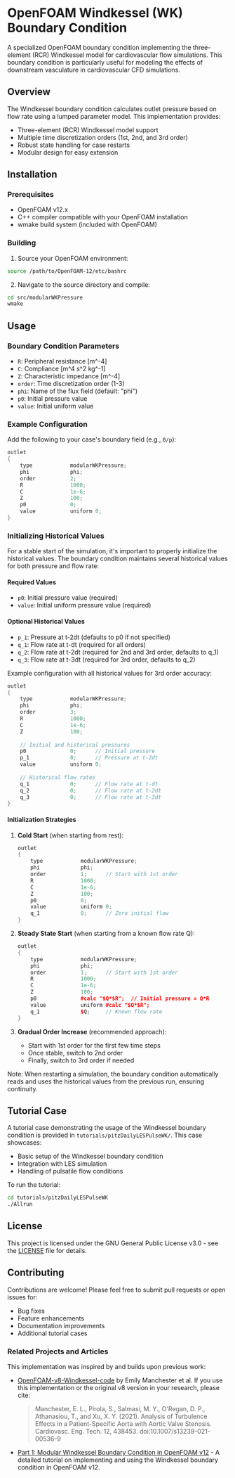 # OpenFOAM Windkessel (WK) Boundary Condition

A specialized OpenFOAM boundary condition implementing the three-element (RCR) Windkessel model for cardiovascular flow simulations. This boundary condition is particularly useful for modeling the effects of downstream vasculature in cardiovascular CFD simulations.

## Overview

The Windkessel boundary condition calculates outlet pressure based on flow rate using a lumped parameter model. This implementation provides:

- Three-element (RCR) Windkessel model support
- Multiple time discretization orders (1st, 2nd, and 3rd order)
- Robust state handling for case restarts
- Modular design for easy extension

## Installation

### Prerequisites

- OpenFOAM v12.x
- C++ compiler compatible with your OpenFOAM installation
- wmake build system (included with OpenFOAM)

### Building

1. Source your OpenFOAM environment:
```bash
source /path/to/OpenFOAM-12/etc/bashrc
```

2. Navigate to the source directory and compile:
```bash
cd src/modularWKPressure
wmake
```

## Usage

### Boundary Condition Parameters

- `R`: Peripheral resistance [m^-4]
- `C`: Compliance [m^4 s^2 kg^-1]
- `Z`: Characteristic impedance [m^-4]
- `order`: Time discretization order (1-3)
- `phi`: Name of the flux field (default: "phi")
- `p0`: Initial pressure value
- `value`: Initial uniform value

### Example Configuration

Add the following to your case's boundary field (e.g., `0/p`):

```cpp
outlet
{
    type            modularWKPressure;
    phi             phi;
    order           2;
    R               1000;
    C               1e-6;
    Z               100;
    p0              0;
    value           uniform 0;
}
```

### Initializing Historical Values

For a stable start of the simulation, it's important to properly initialize the historical values. The boundary condition maintains several historical values for both pressure and flow rate:

#### Required Values
- `p0`: Initial pressure value (required)
- `value`: Initial uniform pressure value (required)

#### Optional Historical Values
- `p_1`: Pressure at t-2dt (defaults to p0 if not specified)
- `q_1`: Flow rate at t-dt (required for all orders)
- `q_2`: Flow rate at t-2dt (required for 2nd and 3rd order, defaults to q_1)
- `q_3`: Flow rate at t-3dt (required for 3rd order, defaults to q_2)

Example configuration with all historical values for 3rd order accuracy:

```cpp
outlet
{
    type            modularWKPressure;
    phi             phi;
    order           3;
    R               1000;
    C               1e-6;
    Z               100;
    
    // Initial and historical pressures
    p0              0;      // Initial pressure
    p_1             0;      // Pressure at t-2dt
    value           uniform 0;
    
    // Historical flow rates
    q_1             0;      // Flow rate at t-dt
    q_2             0;      // Flow rate at t-2dt
    q_3             0;      // Flow rate at t-3dt
}
```

#### Initialization Strategies

1. **Cold Start** (when starting from rest):
   ```cpp
   outlet
   {
       type            modularWKPressure;
       phi             phi;
       order           1;      // Start with 1st order
       R               1000;
       C               1e-6;
       Z               100;
       p0              0;
       value           uniform 0;
       q_1             0;      // Zero initial flow
   }
   ```

2. **Steady State Start** (when starting from a known flow rate Q):
   ```cpp
   outlet
   {
       type            modularWKPressure;
       phi             phi;
       order           1;      // Start with 1st order
       R               1000;
       C               1e-6;
       Z               100;
       p0              #calc "$Q*$R";  // Initial pressure = Q*R
       value           uniform #calc "$Q*$R";
       q_1             $Q;     // Known flow rate
   }
   ```

3. **Gradual Order Increase** (recommended approach):
   - Start with 1st order for the first few time steps
   - Once stable, switch to 2nd order
   - Finally, switch to 3rd order if needed

Note: When restarting a simulation, the boundary condition automatically reads and uses the historical values from the previous run, ensuring continuity.

## Tutorial Case

A tutorial case demonstrating the usage of the Windkessel boundary condition is provided in `tutorials/pitzDailyLESPulseWK/`. This case showcases:

- Basic setup of the Windkessel boundary condition
- Integration with LES simulation
- Handling of pulsatile flow conditions

To run the tutorial:

```bash
cd tutorials/pitzDailyLESPulseWK
./Allrun
```

## License

This project is licensed under the GNU General Public License v3.0 - see the [LICENSE](LICENSE) file for details.

## Contributing

Contributions are welcome! Please feel free to submit pull requests or open issues for:

- Bug fixes
- Feature enhancements
- Documentation improvements
- Additional tutorial cases

### Related Projects and Articles

This implementation was inspired by and builds upon previous work:

- [OpenFOAM-v8-Windkessel-code](https://github.com/EManchester/OpenFOAM-v8-Windkessel-code) by Emily Manchester et al. If you use this implementation or the original v8 version in your research, please cite:
  > Manchester, E. L., Pirola, S., Salmasi, M. Y., O'Regan, D. P., Athanasiou, T., and Xu, X. Y. (2021). Analysis of Turbulence Effects in a Patient-Specific Aorta with Aortic Valve Stenosis. Cardiovasc. Eng. Tech. 12, 438453. doi:10.1007/s13239-021-00536-9

- [Part 1: Modular Windkessel Boundary Condition in OpenFOAM v12](https://medium.com/@jiewang-share/part-1-modular-windkessel-boundary-condition-in-openfoam-v12-aaaab845923f) - A detailed tutorial on implementing and using the Windkessel boundary condition in OpenFOAM v12.
